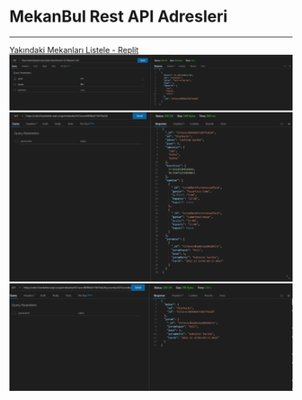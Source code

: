 # MekanBul Rest API Adresleri
---
[ Yakındaki Mekanları Listele - Replit ](https://mekanbul.muratincir.repl.co/?enlem=33&boylam=37)
![](resimler/getadres.PNG)
![](resimler/getmekan.PNG)
![](resimler/getyorum.PNG)
